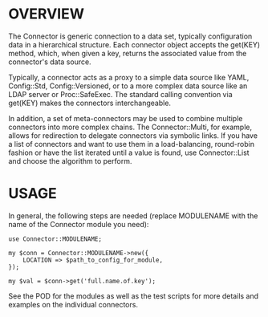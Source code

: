 # OVERVIEW

The Connector is generic connection to a data set, typically configuration
data in a hierarchical structure. Each connector object accepts the get(KEY)
method, which, when given a key, returns the associated value from the
connector's data source.

Typically, a connector acts as a proxy to a simple data source like
YAML, Config::Std, Config::Versioned, or to a more complex data source
like an LDAP server or Proc::SafeExec. The standard calling convention
via get(KEY) makes the connectors interchangeable.

In addition, a set of meta-connectors may be used to combine multiple
connectors into more complex chains. The Connector::Multi, for example,
allows for redirection to delegate connectors via symbolic links. If
you have a list of connectors and want to use them in a load-balancing,
round-robin fashion or have the list iterated until a value is found,
use Connector::List and choose the algorithm to perform.

# USAGE 

In general, the following steps are needed (replace MODULENAME with the
name of the Connector module you need):

    use Connector::MODULENAME;

    my $conn = Connector::MODULENAME->new({
        LOCATION => $path_to_config_for_module,
    });

    my $val = $conn->get('full.name.of.key');

See the POD for the modules as well as the test scripts for more details
and examples on the individual connectors.

